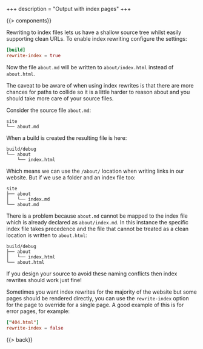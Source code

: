 +++
description = "Output with index pages"
+++

{{> components}}

Rewriting to index files lets us have a shallow source tree whilst easily supporting clean URLs. To enable index rewriting configure the settings:

```toml
[build]
rewrite-index = true
```

Now the file `about.md` will be written to `about/index.html` instead of `about.html`.

The caveat to be aware of when using index rewrites is that there are more chances for paths to collide so it is a little harder to reason about and you should take more care of your source files.

Consider the source file `about.md`:

```text
site
└── about.md
```

When a build is created the resulting file is here:

```text
build/debug
└── about
    └── index.html
```

Which means we can use the `/about/` location when writing links in our website. But if we use a folder and an index file too:

```text
site
├── about
│   └── index.md
└── about.md
```

There is a problem because `about.md` cannot be mapped to the index file which is already declared as `about/index.md`. In this instance the specific index file takes precedence and the file that cannot be treated as a clean location is written to `about.html`:

```text
build/debug
├── about
│   └── index.html
└── about.html
```

If you design your source to avoid these naming conflicts then index rewrites should work just fine!

Sometimes you want index rewrites for the majority of the website but some pages should be rendered directly, you can use the `rewrite-index` option for the page to override for a single page. A good example of this is for error pages, for example:

```toml
["404.html"]
rewrite-index = false
```

{{> back}}
